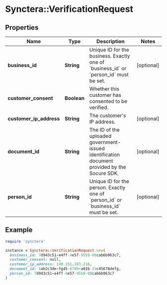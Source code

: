# Synctera::VerificationRequest

## Properties

| Name | Type | Description | Notes |
| ---- | ---- | ----------- | ----- |
| **business_id** | **String** | Unique ID for the business. Exactly one of &#x60;business_id&#x60; or &#x60;person_id&#x60; must be set.  | [optional] |
| **customer_consent** | **Boolean** | Whether this customer has consented to be verified. |  |
| **customer_ip_address** | **String** | The customer&#39;s IP address. | [optional] |
| **document_id** | **String** | The ID of the uploaded government-issued identification document provided by the Socure SDK.  | [optional] |
| **person_id** | **String** | Unique ID for the person. Exactly one of &#x60;person_id&#x60; or &#x60;business_id&#x60; must be set.  | [optional] |

## Example

```ruby
require 'synctera'

instance = Synctera::VerificationRequest.new(
  business_id: 7d943c51-e4ff-4e57-9558-08cab6b963c7,
  customer_consent: null,
  customer_ip_address: 140.151.183.216,
  document_id: 1ab2c3de-fg45-6789-a01b-23c45678defg,
  person_id: 7d943c51-e4ff-4e57-9558-08cab6b963c7
)
```

